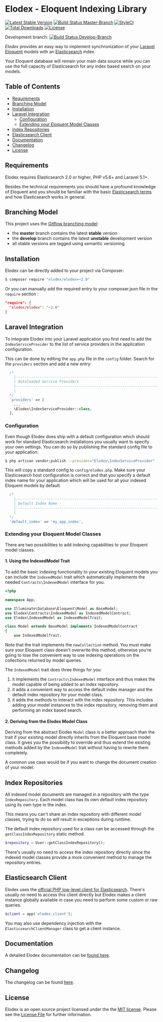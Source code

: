 # Elodex - **Elo**quent In**dex**ing Library

[![Latest Stable Version](https://poser.pugx.org/elodex/elodex/v/stable)](https://packagist.org/packages/elodex/elodex)
[![Build Status Master-Branch](https://travis-ci.org/Elodex/Elodex.svg?branch=master)](https://travis-ci.org/Elodex/Elodex)
[![StyleCI](https://styleci.io/repos/56262906/shield)](https://styleci.io/repos/56262906)
[![Total Downloads](https://poser.pugx.org/elodex/elodex/downloads)](https://packagist.org/packages/elodex/elodex)
[![License](https://poser.pugx.org/elodex/elodex/license)](https://packagist.org/packages/elodex/elodex)

Development branch: [![Build Status Develop-Branch](https://travis-ci.org/Elodex/Elodex.svg?branch=develop)](https://travis-ci.org/Elodex/Elodex)

_Elodex_ provides an easy way to implement synchronization of your [Laravel Eloquent][Laravel Eloquent] models with an [Elasticsearch][Elasticsearch] index.

Your Eloquent database will remain your main data source while you can use the full capacity of Elasticsearch for any index based search on your models.


## Table of Contents
- [Requirements](#requirements)
- [Branching Model](#branching-model)
- [Installation](#installation)
- [Laravel Integration](#laravel-integration)
  * [Configuration](#configuration)
  * [Extending your Eloquent Model Classes](#extending-your-eloquent-model-classes)
- [Index Repositories](#index-repositories)
- [Elasticsearch Client](#elasticsearch-client)
- [Documentation](#documentation)
- [Changelog](#changelog)
- [License](#license)


## Requirements

Elodex requires Elasticsearch 2.0 or higher, PHP v5.6+ and Laravel 5.1+.

Besides the technical requirements you should have a profound knowledge of Eloquent and you should be familiar with the basic [Elasticsearch terms][Elasticsearch terms] and how Elasticsearch works in general.


## Branching Model

This project uses the [Gitflow branching model][gitflow]:
- the **master** branch contains the latest **stable** version
- the **develop** branch contains the latest **unstable** development version
- all stable versions are tagged using semantic versioning


## Installation

Elodex can be directly added to your project via Composer:
```bash
$ composer require "elodex/elodex=~2.0"
```
Or you can manually add the required entry to your composer.json file in the `require` section :
```json
"require": {
  "elodex/elodex": "~2.0"
}
```


## Laravel Integration

To integrate Elodex into your Laravel application you first need to add the `IndexServiceProvider` to the list of service providers in the application configuration.

This can be done by editing the `app.php` file in the `config` folder. Search for the `providers` section and add a new entry:
```php
  /*
    |--------------------------------------------------------------------------
    | Autoloaded Service Providers
    |--------------------------------------------------------------------------
    |
  */
  'providers' => [
    ...
    \Elodex\IndexServiceProvider::class,
  ],
```


### Configuration
Even though Elodex does ship with a default configuration which should work for standard Elasticsearch installations you usually want to specify your own settings.
You can do so by publishing the standard config file to your application:
```bash
$ php artisan vendor:publish --provider="Elodex\IndexServiceProvider"
```
This will copy a standard config to ``config/elodex.php``. Make sure your Elasticsearch host configuration is correct and that you specify a default index name for your application which will be used for all your indexed Eloquent models by default.
```php
  /*
    |--------------------------------------------------------------------------
    | Default Index Name
    |--------------------------------------------------------------------------
    |
  */
  'default_index' => 'my_app_index',
```


### Extending your Eloquent Model Classes
There are two possibilities to add indexing capabilities to your Eloquent model classes.


#### 1. Using the IndexedModel Trait
To add the basic indexing functionality to your existing Eloquent models you can include the `IndexedModel` trait which automatically implements the needed `Contracts\IndexedModel` interface for you.
```php
<?php

namespace App;

use Illuminate\Database\Eloquent\Model as BaseModel;
use Elodex\Contracts\IndexedModel as IndexedModelContract;
use Elodex\IndexedModel as IndexedModelTrait;

class Model extends BaseModel implements IndexedModelContract
{
    use IndexedModelTrait;
```

Note that the trait implements the `newCollection` method. You must make sure your Eloquent class doesn't overwrite this method, otherwise you're going to lose the convenient way to use indexing operations on the collections returned by model queries.

The `IndexedModel` trait does three things for you:

1. it implements the `Contracts\IndexedModel` interface and thus makes the model capable of being added to an index repository.
2. it adds a convenient way to access the default index manager and the default index repository for your model class.
3. it adds the methods to interact with the index repository. This includes adding your model instances to the index repository, removing them and performing an index based search.


#### 2. Deriving from the Elodex Model Class
Deriving from the abstract Elodex `Model` class is a better approach than the trait if your existing model directly inherits from the Eloquent base model class.
It gives you the possibility to override and thus extend the existing methods added by the `IndexedModel` trait without having to rewrite them completely.

A common use case would be if you want to change the document creation of your model.


## Index Repositories

All indexed model documents are managed in a repository with the type `IndexRepository`. Each model class has its own default index repository using its own type in the index.

This means you can't share an index repository with different model classes, trying to do so will result in exceptions during runtime.

The default index repository used for a class can be accessed through the `getClassIndexRepository` static method.

```php
$repository = User::getClassIndexRepository();
```

There's usually no need to access the index repository directly since the indexed model classes provide a more convenient method to manage the repository entries.


## Elasticsearch Client
Elodex uses the [official PHP low-level client for Elasticsearch][Elasticsearch PHP Client].
There's usually no need to access this client directly but Elodex makes a client instance globally available in case you need to perform some custom or raw queries.
```php
$client = app('elodex.client');
```
You may also use dependency injection with the `ElasticsearchClientManager` class to get a client instance.


## Documentation
A detailed Elodex documentation can be [found here][Elodex Documentation].


## Changelog
The changelog can be found [here](CHANGELOG.md).


## License

Elodex is an open source project licensed under the the [MIT license](http://opensource.org/licenses/MIT).
Please see the [License File](LICENSE.txt) for further information.


[gitflow]: http://nvie.com/posts/a-successful-git-branching-model/ "Gitflow Branching model"
[Laravel Eloquent]: https://laravel.com/docs/5.2/eloquent "Laravel Eloquent"
[Elasticsearch]: https://www.elastic.co/guide/ "Elasticsearch Docs"
[Elasticsearch terms]: https://www.elastic.co/guide/en/elasticsearch/reference/current/glossary.html "Elasticsearch Glossary of terms"
[Elodex]: https://github.com/elodex/Elodex "Elodex"
[Elodex Documentation]: https://github.com/Elodex/Documentation/tree/develop "Elodex Documentation"
[Elasticsearch PHP Client]: https://github.com/elastic/elasticsearch-php "Official PHP low-level client for Elasticsearch"
